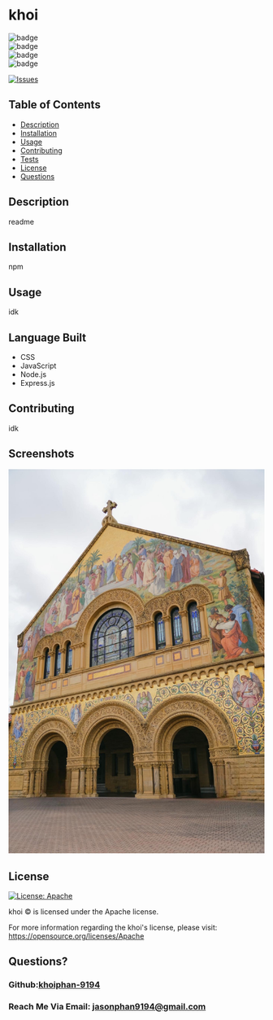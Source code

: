 # khoi
  ![badge](https://img.shields.io/badge/languages-CSS,JavaScript,Node.js,Express.js-yellow)
  <br> 
  ![badge](https://img.shields.io/github/issues/khoiphan-9194/test1)
  <br>
  ![badge](https://img.shields.io/github/issues-closed/khoiphan-9194/test1)
  <br>
  ![badge](https://img.shields.io/github/last-commit/khoiphan-9194/test1)
  <br>

  [![Issues](https://img.shields.io/github/contributors/khoiphan-9194/test1)](https://github.com/khoiphan-9194/test1/graphs/contributors)
## Table of Contents
  
- [Description](#description)
- [Installation](#installation)
- [Usage](#usage)
- [Contributing](#contributions)
- [Tests](#tests)
- [License](#license)
- [Questions](#questions)
  
## Description 
  
readme
  
## Installation 
  
npm
  
## Usage 
  
idk

## Language Built

* CSS
* JavaScript
* Node.js
* Express.js
  
## Contributing 
  
idk

## Screenshots 

![A user clicks on slots on the color-coded calendar and edits the events.](./1.JPG)  

  
## License
[![License: Apache](https://img.shields.io/badge/license-Apache-yellow)](https://opensource.org/licenses/Apache-2.0)

khoi © is licensed under the Apache license.  

For more information regarding the khoi's license, please visit: 
https://opensource.org/licenses/Apache

  
## Questions?
  
### Github:[khoiphan-9194](https://github.com/khoiphan-9194)
  
### Reach Me Via Email: jasonphan9194@gmail.com
